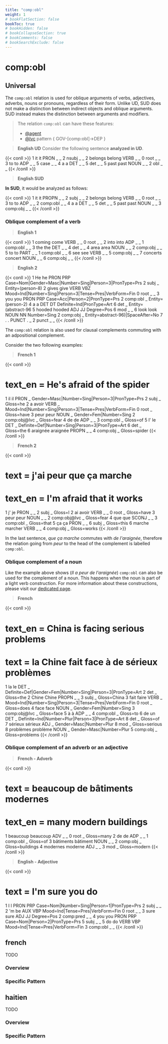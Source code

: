 ```yaml
---
title: "comp:obl"
weight: 1
# bookFlatSection: false
bookToc: true
# bookHidden: false
# bookCollapseSection: true
# bookComments: false
# bookSearchExclude: false
---
```


# comp:obl

## Universal 

The `comp:obl` relation is used for oblique arguments of verbs, adjectives, adverbs, nouns or pronouns, regardless of their form. Unlike UD, SUD does not make a distinction between indirect objects and oblique arguments. SUD instead makes the distinction between arguments and modifiers.


> The relation `comp:obl` can have these features:
> * [@agent](../../Deep/agent.md)
> * [@lvc](../../Deep/lvc.md)
> pattern { GOV-[comp:obl]->DEP }

> **English UD**
Consider the following sentence **analyzed in UD**.

{{< conll >}}
1	it	it	PRON	_	_	2	nsubj	_	_
2	belongs	belong	VERB	_	_	0	root	_	_
3	to	to	ADP	_	_	5	case	_	_
4	a	a	DET	_	_	5	det	_	_
5	past	past	NOUN	_	_	2	obl	_	_
{{< /conll >}}

> **English SUD**

**In SUD**, it would be analyzed as follows:

{{< conll >}}
1	it	it	PROPN	_	_	2	subj	_	_
2	belongs	belong	VERB	_	_	0	root	_	_
3	to	to	ADP	_	_	2	comp:obl	_	_
4	a	a	DET	_	_	5	det	_	_
5	past	past	NOUN	_	_	3	comp:obj	_	_
{{< /conll >}}


### Oblique complement of a verb

> **English 1**

{{< conll >}}
1	coming	come	VERB	_	_	0	root	_	_
2	into	into	ADP	_	_	1	comp:obl	_	_
3	the	the	DET	_	_	4	det	_	_
4	area	area	NOUN	_	_	2	comp:obj	_	_
5	to	to	PART	_	_	1	comp:obl	_	_
6	see	see	VERB	_	_	5	comp:obj	_	_
7	concerts	concert	NOUN	_	_	6	comp:obj	_	_
{{< /conll >}}

> **English 2**

{{< conll >}}
1	He	he	PRON	PRP	Case=Nom|Gender=Masc|Number=Sing|Person=3|PronType=Prs	2	subj	_	Entity=(person-8)
2	gives	give	VERB	VBZ	Mood=Ind|Number=Sing|Person=3|Tense=Pres|VerbForm=Fin	0	root	_	_
3	you	you	PRON	PRP	Case=Acc|Person=2|PronType=Prs	2	comp:obl	_	Entity=(person-2)
4	a	a	DET	DT	Definite=Ind|PronType=Art	6	det	_	Entity=(abstract-96
5	hooded	hooded	ADJ	JJ	Degree=Pos	6	mod	_	_
6	look	look	NOUN	NN	Number=Sing	2	comp:obj	_	Entity=abstract-96)|SpaceAfter=No
7	.	.	PUNCT	.	_	2	punct	_	_
{{< /conll >}}


The `comp:obl` relation is also used for clausal complements commuting with an adpositional complement.

Consider the two following examples:


> **French 1**

{{< conll >}}
# text_en = He's afraid of the spider
1	il	il	PRON	_	Gender=Masc|Number=Sing|Person=3|PronType=Prs	2	subj	_	Gloss=he
2	a	avoir	VERB	_	Mood=Ind|Number=Sing|Person=3|Tense=Pres|VerbForm=Fin	0	root	_	Gloss=have
3	peur	peur	NOUN	_	Gender=Fem|Number=Sing	2	comp:obj@lvc	_	Gloss=fear
4	de	de	ADP	_	_	3	comp:obl	_	Gloss=of
5	l'	le	DET	_	Definite=Def|Number=Sing|Person=3|PronType=Art	6	det	_	Gloss=the
6	araignée	araignée	PROPN	_	_	4	comp:obj	_	Gloss=spider
{{< /conll >}}

  
> **French 2**

{{< conll >}}
# text = j'ai peur que ça marche
# text_en = I'm afraid that it works
1	j'	je	PRON	_	_	2	subj	_	Gloss=I
2	ai	avoir	VERB	_	_	0	root	_	Gloss=have
3	peur	peur	NOUN	_	_	2	comp:obj@lvc	_	Gloss=fear
4	que	que	SCONJ	_	_	3	comp:obl	_	Gloss=that
5	ça	ça	PRON	_	_	6	subj	_	Gloss=this
6	marche	marcher	VERB	_	_	4	comp:obj	_	Gloss=works
{{< /conll >}}

In the last sentence, *que ça marche* commutes with *de l'araignée*, therefore the relation going from *peur* to the head of the complement is labelled `comp:obl`.

### Oblique complement of a noun

Like the example above shows (*Il a peur de l'araignée*) `comp:obl` can also be used for the complement of a noun. This happens when the noun is part of a light verb construction. For more information about these constructions, please visit our [dedicated page](../../Deep/lvc.md).

  
> **French**

{{< conll >}}
# text_en = China is facing serious problems
# text = la Chine fait face à de sérieux problèmes
1	la	le	DET	_	Definite=Def|Gender=Fem|Number=Sing|Person=3|PronType=Art	2	det	_	Gloss=the
2	Chine	Chine	PROPN	_	_	3	subj	_	Gloss=China
3	fait	faire	VERB	_	Mood=Ind|Number=Sing|Person=3|Tense=Pres|VerbForm=Fin	0	root	_	Gloss=does
4	face	face	NOUN	_	Gender=Fem|Number=Sing	3	comp:obj@lvc	_	Gloss=face
5	à	à	ADP	_	_	4	comp:obl	_	Gloss=to
6	de	un	DET	_	Definite=Ind|Number=Plur|Person=3|PronType=Art	8	det	_	Gloss=of
7	sérieux	sérieux	ADJ	_	Gender=Masc|Number=Plur	8	mod	_	Gloss=serious
8	problèmes	problème	NOUN	_	Gender=Masc|Number=Plur	5	comp:obj	_	Gloss=problems
{{< /conll >}}

### Oblique complement of an adverb or an adjective

> **French - Adverb**

{{< conll >}}
# text = beaucoup de bâtiments modernes
# text_en = many modern buildings
1	beaucoup	beaucoup	ADV	_	_	0	root	_	Gloss=many
2	de	de	ADP	_	_	1	comp:obl	_	Gloss=of
3	bâtiments	bâtiment	NOUN	_	_	2	comp:obj	_	Gloss=buildings
4	modernes	moderne	ADJ	_	_	3	mod	_	Gloss=modern
{{< /conll >}}

> **English - Adjective**

{{< conll >}}
# text = I'm sure you do
1	I	I	PRON	PRP	Case=Nom|Number=Sing|Person=1|PronType=Prs	2	subj	_	_
2	'm	be	AUX	VBP	Mood=Ind|Tense=Pres|VerbForm=Fin	0	root	_	_
3	sure	sure	ADJ	JJ	Degree=Pos	2	comp:pred	_	_
4	you	you	PRON	PRP	Case=Nom|Person=2|PronType=Prs	5	subj	_	_
5	do	do	VERB	VBP	Mood=Ind|Tense=Pres|VerbForm=Fin	3	comp:obl	_	_
{{< /conll >}}






## french

TODO
### Overview

### Specific Pattern




## haitien

TODO
### Overview

### Specific Pattern


